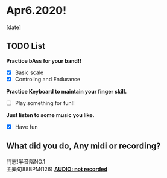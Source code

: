 # Apr6.2020!
[date]

## TODO List
__Practice bAss for your band!!__
- [x] Basic scale
- [x] Controling and Endurance    

__Practice Keyboard to maintain your finger skill.__
- [ ] Play something for fun!!  

__Just listen to some music you like.__
- [x] Have fun  

## What did you do, Any midi or recording?
鬥志!半音階NO.1  
主樂句88BPM(126)
__[AUDIO: not recorded](../audio/Apr6.2020/001.wav)__

